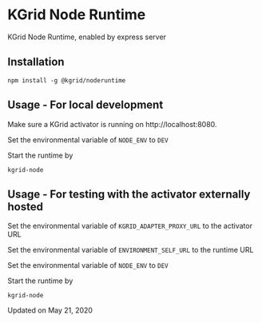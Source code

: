 # KGrid Node Runtime

KGrid Node Runtime, enabled by express server


## Installation

```
npm install -g @kgrid/noderuntime

```


## Usage - For local development

Make sure a KGrid activator is running on http://localhost:8080.

Set the environmental variable of `NODE_ENV` to `DEV`

Start the runtime by
```
kgrid-node
```

## Usage - For testing with the activator externally hosted

Set the environmental variable of `KGRID_ADAPTER_PROXY_URL` to the activator URL

Set the environmental variable of `ENVIRONMENT_SELF_URL` to the runtime URL

Set the environmental variable of `NODE_ENV` to `DEV`

Start the runtime by
```
kgrid-node
```



Updated on May 21, 2020
